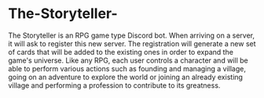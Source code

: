 # The-Storyteller-

The Storyteller is an RPG game type Discord bot.
When arriving on a server, it will ask to register this new server. The registration will generate a new set of cards that will be added to the existing ones in order to expand the game's universe.
Like any RPG, each user controls a character and will be able to perform various actions such as founding and managing a village, going on an adventure to explore the world or joining an already existing village and performing a profession to contribute to its greatness.


